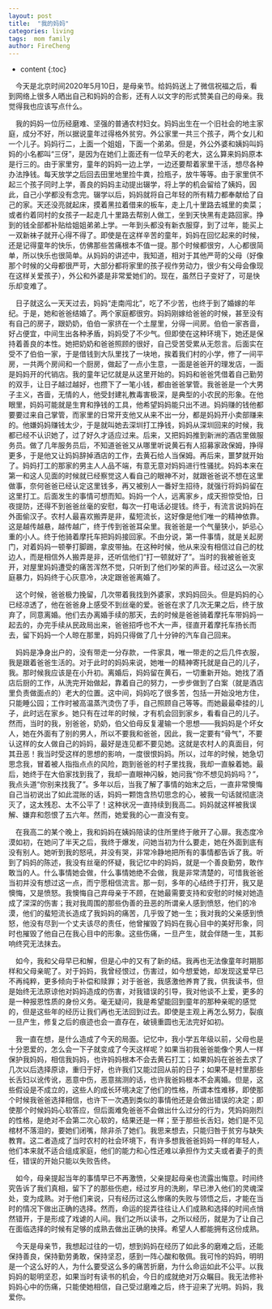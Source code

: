 ```yaml
---
layout: post
title:  "我的妈妈"
categories: living
tags:  mom family   
author: FireCheng
---
```


* content
{:toc}

&ensp;&ensp;今天是北京时间2020年5月10日，是母亲节。给妈妈送上了微信祝福之后，看到网络上很多人晒出自己和妈妈的合影，还有人以文字的形式赞美自己的母亲。我觉得我也应该写点什么。

&ensp;&ensp;我的妈妈一位历经磨难、坚强的普通农村妇女。妈妈出生在一个旧社会的地主家庭，成分不好，所以据说童年过得格外贫穷。外公家里一共三个孩子，两个女儿和一个儿子。妈妈行二，上面一个姐姐，下面一个弟弟。但是，外公外婆和姨妈叫妈妈的小名都叫“三伢”，是因为在她们上面还有一位早夭的老大，这么算来妈妈原本是行三的。由于家里穷，童年的妈妈一边上学，一边还要帮着家里干活，想尽各种办法挣钱。每天放学之后回去田里地里捡牛粪，捡瓶子，放牛等等。由于家里供不起三个孩子同时上学，善良的妈妈主动提出辍学，将上学的机会留给了姨妈，因此，自己小学都没有念完。辍学以后，妈妈就将自己年轻的所有精力都奉献给了自己的家。天还没亮就起床，摸着黑拉着借来的板车，走上几十里路去城里的卖菜；或者约着同村的女孩子一起走几十里路去帮别人做工，坐到天快黑有走路回家。挣到的钱全部都补贴给姐姐弟弟上学。一年到头都没有新衣服穿，到了过年，能买上一双新袜子就开心得不得了。即使是在这样辛苦的童年，妈妈在回忆起来的时候，还是记得童年的快乐，仿佛那些苦痛根本不值一提。那个时候都很穷，人心都很简单，所以快乐也很简单。从妈妈的讲述中，我知道，相对于其他严苛的父母（好像那个时候的父母都很严苛，大部分都将家里的孩子视作劳动力，很少有父母会像现在这样关爱孩子），外公和外婆是非常爱她们的。现在，虽然日子变好了，可是快乐却变难了。

&ensp;&ensp;日子就这么一天天过去，妈妈“走南闯北”，吃了不少苦，也终于到了婚嫁的年纪。于是，她和爸爸结婚了。两个家庭都很穷。妈妈刚嫁给爸爸的时候，甚至没有有自己的房子，跟奶奶，伯伯一家挤在一个土屋里，分得一间房。伯伯一家吝啬，好占便宜，中间生出各种矛盾，妈妈受了不少气。但即使在这种环境下，她还是保持着善良的本性。她把奶奶和爸爸照顾的很好，自己受苦受累从无怨言。后面实在受不了伯伯一家，于是借钱到大队里找了一块地，挨着我们村的小学，修了一间平房，一共两个房间和一个厨房，做起了一点小生意，一面是爸爸开的理发店，一面是妈妈开的代销店。我的童年记忆就是从这里开始的。妈妈和爸爸凭借着自己勤劳的双手，让日子越过越好，也攒下了一笔小钱，都由爸爸掌管。我爸爸是一个大男子主义，吝啬，无情的人，他受封建礼教毒害极深，是典型的小农民的形象。在他眼里，妈妈可能就是生育和挣钱的工具，他希望妈妈能只出不进。妈妈赚的钱他都要要过来自己掌管，而家里的日常开支他又从来不出一分，都是妈妈开小卖部赚来的。他嫌妈妈赚钱太少，于是就叫她去深圳打工挣钱，妈妈从深圳回来的时候，我都已经不认识她了，过了好久才适应过来。后来，又把妈妈推到新洲的酒店里做服务员。做了几年服务员后，不知道爸爸又从哪里听说黄石有人招募家政保姆，挣得更多，于是他又让妈妈辞掉酒店的工作，去黄石给人当保姆。再后来，噩梦就开始了。妈妈打工的那家的男主人人品不端，有意无意对妈妈进行性骚扰。妈妈本来在第一和这人见面的时候就已经察觉这人看自己的眼神不对，就跟爸爸说不想在这里做事，奈何爸爸已经认定这里钱多，再又被别人一番好生招待，就强行将妈妈留在这里打工。后面发生的事情可想而知。妈妈一个人，远离家乡，成天担惊受怕，日夜提防，还得不到爸爸丝毫的安慰，每次一打电话必提钱。终于，有流言说妈妈在外面偷汉子。农村人最喜欢搬弄是非，蜚短流长，这好像是他们唯一的精神依靠。这是越传越悬，越传越广，终于传到爸爸耳朵里。我爸爸是一个气量狭小，妒忌心重的小人。终于他骑着摩托车把妈妈接回家。不由分说，第一件事情，就是关起房门，对着妈妈一顿拳打脚踢，拿皮带抽。在这种时候，他从来没有相信过自己的枕边人，而是相信外人搬弄是非，还听信他们“打一顿就好了”。当时的我被爸爸支开，对屋里妈妈遭受的痛苦浑然不觉，只听到了他们吵架的声音。经过这么一次家庭暴力，妈妈终于心灰意冷，决定跟爸爸离婚了。

&ensp;&ensp;这个时候，爸爸极力挽留，几次带着我找到外婆家，求妈妈回头。但是妈妈的心已经凉透了，他在爸爸身上感受不到丝毫的爱。爸爸在求了几次无果之后，终于放弃了，同意离婚。他们去办离婚手续的那天，去的时候是爸爸骑着摩托车带妈妈一起去的，办完手续从民政局出来，爸爸招呼也不大一声，径直开着摩托车扬长而去，留下妈妈一个人晾在那里，妈妈只得做了几十分钟的汽车自己回来。

&ensp;&ensp;妈妈是净身出户的，没有带走一分存款，一件家具，唯一带走的之后几件衣服，我是跟着爸爸生活的。对于此时的妈妈来说，她唯一的精神寄托就是自己的儿子，我。那时候我应该是在小升初。离婚后，妈妈留在黄石，一切重新开始。她找了酒店后厨的工作，从洗完开始做起，靠着自己的努力，一步步做到了白案（就是酒店里负责做面点的）老大的位置。这中间，妈妈吃了很多苦，包括一开始没地方住，只能睡公园；工作时被高温蒸汽烫伤了手，自己照顾自己等等。而她最最牵挂的儿子，此时远在家乡。她只有在过年的时候，才有机会回到家乡，看看自己的儿子。然而，当时的我，别爸爸，奶奶，伯父伯母反复灌输一个思想——我妈妈是个坏女人，她在外面有了别的男人，所以不要我和爸爸，因此，我一定要有“骨气”，不要认这样的女人做自己的妈妈，最好是连见都不要见她。这就是农村人的真面目，何其丑恶！我当时受这样的思想的影响，一度很恨妈妈。所以，过年的时候，她急切思念我，冒着被人指指点点的风险，跑到爸爸的村子里找我，我却一直躲着她。最后，她终于在大伯家找到我了，我却一直眼神闪躲，她问我“你不想见妈妈吗？”，我点头道“你别来找我了”。多年以后，当我了解了事情的始末之后，一直非常懊悔自己当初说出了如此混账的话，妈妈一颗饱含热切思念的心，被我一句话就彻底浇灭了，这太残忍、太不公平了！这种状况一直持续到我高二。妈妈就这样被我误解、嫌弃和怨恨了五六年。然而，她爱我的心一直没有变。

&ensp;&ensp;在我高二的某个晚上，我和妈妈在姨妈陪读的住所里终于敞开了心扉。我态度冷漠如初，在她问了半天之后，我终于爆发，问她当初为什么要走，她在外面到底有没有别人。她听到我的怒吼，并没有哭，非常冷静地把所有的事情都告诉了我。听到了妈妈的陈述，我没有丝毫的怀疑，我记忆中的妈妈，就是一个善良勤劳，敢作敢当的人。什么事情她会做，什么事情她绝不会做，我是非常清楚的，可惜我爸爸当初并没有想过这一点，而宁愿相信流言。那一刻，多年的心结终于打开，我又是懊悔，又是愤怒。我懊悔自己弃母亲于不顾，在她最需要支持和安慰的时候对她造成了深深的伤害；我对我周围的那些伪善的丑恶的所谓亲人感到愤怒，他们的冷漠，他们的蜚短流长造成了我妈妈的痛苦，几乎毁了她一生；我对我的父亲感到愤怒，他没有尽到一个丈夫该尽的责任，他曾摧毁了妈妈在我心目中的美好形象，同时也摧毁了他自己在我心目中的形象。这些伤痛，一旦产生，就会伴随一生，其影响终究无法抹去。

&ensp;&ensp;如今，我和父母早已和解，但是心中的又有了新的结。我再也无法像童年时期那样和父母亲昵了。对于妈妈，我曾经恨过，伤害过，如今想爱她，却发现这爱早已不再纯粹，更多倾向于补偿和赎罪；对于爸爸，我感激他养育了我，供我读书，但是始终无法原谅他对妈妈造成的伤害，对我错误的引导，我对他谈不上爱，更多的是一种报恩性质的身份义务。毫无疑问，我是希望能回到童年的那种亲昵的感觉的，但是这些年的经历让我们再也无法回到过去。即使是主观上再怎么努力，裂痕一旦产生，修复之后的痕迹也会一直存在，破镜重圆也无法完好如初。

&ensp;&ensp;我一直在想，是什么造成了今天的局面。记忆中，我小学五年级以前，父母也是十分恩爱的，怎么会一下子就变成了今天这样呢？如果当初我爸爸能像个男人一样保护我妈妈，相信我妈妈，也许妈妈根本不会去黄石打工；如果妈妈在爸爸去求了几次以后选择原谅，重归于好，也许我们又能过回从前的日子；如果不是村里那些长舌妇以讹传讹，恶意中伤，恶意揣测的话，也许我爸妈根本不会离婚。但是，这些假设是不成立的，这些人的成长环境决定了他们的性格，所谓本性难移，即使那个时候我爸爸选择相信，也许下一次遇到类似的事情他还是会做出错误的决定；即使那个时候妈妈心软答应，但后面难免爸爸不会做出什么过分的行为，凭妈妈刚烈的性格，是绝对不会第二次心软的，结果还是一样；至于那些长舌妇，她们是不见棺材不落泪的，要她们闭嘴，除非杀了她们。我思来想去，只能归咎于贫穷与缺失教育。这二者造成了当时农村的社会环境下，有许多想我爸爸妈妈一样的年轻人，他们本来就不适合组成家庭，他们的能力和心性还难以承担作为丈夫或者妻子的责任，错误的开始只能以失败告终。

&ensp;&ensp;如今，母亲提起当年的事情早已不再激愤，父亲提起母亲也流露出悔意。时间终究告诉了我们真相，留下了的那些伤疤，经过岁月的洗刷，早已渗入他们的灵魂深处，变为成熟。对于他们来说，只有经历过这么惨痛的失败与领悟之后，才能在当时的情况下做出正确的选择。然而，命运的捉弄往往让人们成熟和选择的时间点悄然错开，于是形成了戏谑的人间。我们之所以读书，之所以经历，就是为了让自己在面临选择的时候有足够的成熟去做出正确的抉择。希望人人都能拥有这份成熟。

&ensp;&ensp;今天是母亲节，我想起过往的一切，想到妈妈在经历了如此多的磨难之后，还能保持善良，保持勤劳勇敢，保持坚忍，感到一阵心酸和敬佩。我可怜的妈妈，明明是一个这么好的人，为什么要受这么多的痛苦折磨，为什么命运如此不公平。以我妈妈的聪明坚忍，如果当时有读书的机会，今日的成就绝对万众瞩目。我无法修补妈妈心中的伤痛，只能使她相信，自己受过磨难之后，终于迎来了光明。妈妈，我爱你。

<audio controls="controls" autoplay="autoplay" hidden="hidden"><source src="../audio/3.flac" type="audio/mpeg"></audio>
